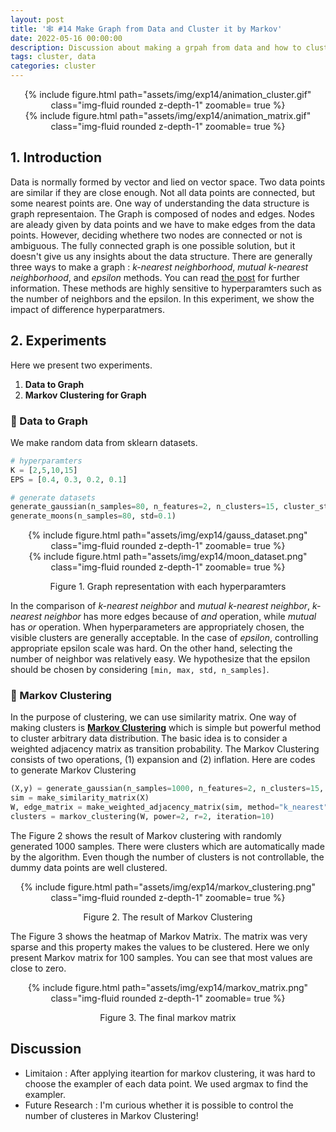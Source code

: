 ```yaml
---
layout: post
title: '🕸 #14 Make Graph from Data and Cluster it by Markov'
date: 2022-05-16 00:00:00 
description: Discussion about making a grpah from data and how to cluster them.
tags: cluster, data
categories: cluster
---
```



<center>
<div class="row mt-3">
        <div class="col-sm mt-3 mt-md-0">
            {% include figure.html path="assets/img/exp14/animation_cluster.gif" class="img-fluid rounded z-depth-1" zoomable= true %}
        </div>
        <div class="col-sm mt-3 mt-md-0">
            {% include figure.html path="assets/img/exp14/animation_matrix.gif" class="img-fluid rounded z-depth-1" zoomable= true %}
        </div>
</div>
</center>

## 1. Introduction 

Data is normally formed by vector and lied on vector space. Two data points are similar if they are close enough. Not all data points are connected, but some nearest points are. One way of understanding the data structure is graph representaion. The Graph is composed of nodes and edges. Nodes are aleady given by data points and we have to make edges from the data points. However, deciding whethere two nodes are connected or not is ambiguous. The fully connected graph is one possible solution, but it doesn't give us any insights about the data structure. There are generally three ways to make a graph : 
*k-nearest neighborhood*, *mutual k-nearest neighborhood*, and *epsilon* methods. You can read [the post](https://fxnnxc.github.io/article/kn3-spectral-cluster/) for further information. These methods are highly sensitive to hyperparamters such as the number of neighbors and the epsilon. In this experiment, we show the impact of difference hyperparatmers. 


## 2. Experiments

Here we present two experiments. 

1. **Data to Graph**
2. **Markov Clustering for Graph**

###  🧪 Data to Graph

We make random data from sklearn datasets.

```python
# hyperparamters
K = [2,5,10,15]
EPS = [0.4, 0.3, 0.2, 0.1]

# generate datasets
generate_gaussian(n_samples=80, n_features=2, n_clusters=15, cluster_std=1.5)
generate_moons(n_samples=80, std=0.1)
```

<center>

<div class="row mt-3">
        <div class="col-sm mt-3 mt-md-0">
        {% include figure.html path="assets/img/exp14/gauss_dataset.png" class="img-fluid rounded z-depth-1" zoomable= true %}
        </div>
        <div class="col-sm mt-3 mt-md-0">
        {% include figure.html path="assets/img/exp14/moon_dataset.png" class="img-fluid rounded z-depth-1" zoomable= true %}
        </div>
    
</div>
<p> Figure 1. Graph representation with each hyperparamters</p> 
</center>

In the comparison of *k-nearest neighbor* and *mutual k-nearest neighbor*,  *k-nearest neighbor* has more edges because of *and* operation, while *mutual* has *or* operation. When hyperparameters are appropriately chosen, the visible clusters are generally acceptable. In the case of *epsilon*, controlling appropriate epsilon scale was hard. On the other hand, selecting the number of neighbor was relatively easy. We hypothesize that the epsilon should be chosen by considering `[min, max, std, n_samples]`.


### 🧪 Markov Clustering 


In the purpose of clustering, we can use similarity matrix. One way of making clusters is [**Markov Clustering**](https://fxnnxc.github.io/knowledge/kn6-markov-clustering/) which is simple but powerful method to cluster arbitrary data distribution.  The basic idea is to consider a weighted adjacency matrix as transition probability. The Markov Clustering consists of two operations, (1) expansion and (2) inflation. Here are codes to generate Markov Clustering

```python
(X,y) = generate_gaussian(n_samples=1000, n_features=2, n_clusters=15, cluster_std=1.0)
sim = make_similarity_matrix(X)
W, edge_matrix = make_weighted_adjacency_matrix(sim, method="k_nearest", n_neighbors=5)
clusters = markov_clustering(W, power=2, r=2, iteration=10)
```

The Figure 2 shows the result of Markov clustering with randomly generated 1000 samples. There were clusters which are automatically made by the algorithm. Even though the number of clusters is not controllable, the dummy data points are well clustered.  


<div class="row mt-3">
<center>
        <div class="col-sm-9 mt-3 mt-md-0">
        {% include figure.html path="assets/img/exp14/markov_clustering.png" class="img-fluid rounded z-depth-1" zoomable= true %}
    </div>
    <p> Figure 2. The result of Markov Clustering </p>
    </center>
</div>

The Figure 3 shows the heatmap of Markov Matrix. The matrix was very sparse and this property makes the values to be clustered. Here we only present Markov matrix for 100 samples. You can see that most values are close to zero. 


<div class="row mt-3">
<center>
        <div class="col-sm-9 mt-3 mt-md-0">
        {% include figure.html path="assets/img/exp14/markov_matrix.png" class="img-fluid rounded z-depth-1" zoomable= true %}
    </div>
    <p> Figure 3. The final markov matrix </p>
    </center>
</div>





## Discussion

* Limitaion : After applying iteartion for markov clustering, it was hard to choose the exampler of each data point. We used argmax to find the exampler.
* Future Research : I'm curious whether it is possible to control the number of clusteres in Markov Clustering!